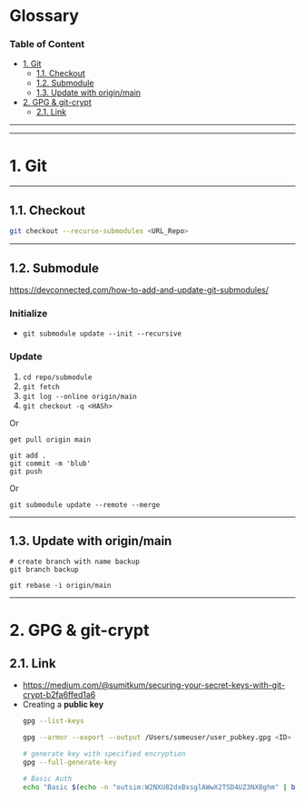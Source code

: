 # Glossary <!-- omit in toc -->
### Table of Content <!-- omit in toc -->
- [1. Git](#1-git)
  - [1.1. Checkout](#11-checkout)
  - [1.2. Submodule](#12-submodule)
  - [1.3. Update with origin/main](#13-update-with-originmain)
- [2. GPG & git-crypt](#2-gpg--git-crypt)
  - [2.1. Link](#21-link)

---
---
# 1. Git

---
## 1.1. Checkout
```sh
git checkout --recurse-submodules <URL_Repo>
```

---
## 1.2. Submodule

https://devconnected.com/how-to-add-and-update-git-submodules/

### Initialize <!-- omit in toc -->

- `git submodule update --init --recursive`

### Update <!-- omit in toc -->
1. `cd repo/submodule`
2. `git fetch`
3. `git log --online origin/main`
4. `git checkout -q <HASh>`

Or
```
get pull origin main

git add .
git commit -m 'blub'
git push
```

Or 

`git submodule update --remote --merge`

---
## 1.3. Update with origin/main
```
# create branch with name backup
git branch backup

git rebase -i origin/main
```

---
# 2. GPG & git-crypt
## 2.1. Link
- https://medium.com/@sumitkum/securing-your-secret-keys-with-git-crypt-b2fa6ffed1a6
- Creating a **public key**
  ``` sh
  gpg --list-keys

  gpg --armor --export --output /Users/someuser/user_pubkey.gpg <ID>

  # generate key with specified encryption
  gpg --full-generate-key

  # Basic Auth
  echo "Basic $(echo -n "outsim:W2NXU82dxBxsglAWwX2TSD4UZ3NX8ghm" | base64)"
  ```

